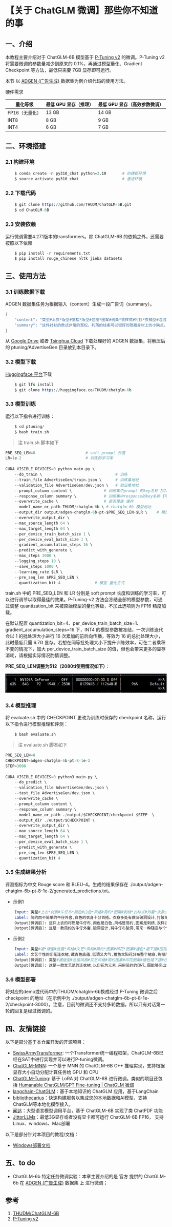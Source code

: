 # 【关于 ChatGLM 微调】那些你不知道的事

## 一、介绍

本教程主要介绍对于 ChatGLM-6B 模型基于 [P-Tuning v2](https://github.com/THUDM/P-tuning-v2) 的微调。P-Tuning v2 将需要微调的参数量减少到原来的 0.1%，再通过模型量化、Gradient Checkpoint 等方法，最低只需要 7GB 显存即可运行。

本节 以 [ADGEN (广告生成)](https://aclanthology.org/D19-1321.pdf) 数据集为例介绍代码的使用方法。

硬件需求

| **量化等级**   | **最低 GPU 显存**（推理） | **最低 GPU 显存**（高效参数微调） |
| -------------- | ------------------------- | --------------------------------- |
| FP16（无量化） | 13 GB                     | 14 GB                             |
| INT8           | 8 GB                     | 9 GB                             |
| INT4           | 6 GB                      | 7 GB                              |

## 二、环境搭建

### 2.1 构建环境

```s
    $ conda create -n py310_chat python=3.10       # 创建新环境
    $ source activate py310_chat                   # 激活环境
```

### 2.2 下载代码

```s
    $ git clone https://github.com/THUDM/ChatGLM-6B.git
    $ cd ChatGLM-6B
```

### 2.3 安装依赖

运行微调需要4.27.1版本的transformers。除 ChatGLM-6B 的依赖之外，还需要按照以下依赖

```s
    $ pip install -r requirements.txt
    $ pip install rouge_chinese nltk jieba datasets
```

## 三、使用方法

### 3.1 训练数据下载

ADGEN 数据集任务为根据输入（content）生成一段广告词（summary）。

```s
{
    "content": "类型#上衣*版型#宽松*版型#显瘦*图案#线条*衣样式#衬衫*衣袖型#泡泡袖*衣款式#抽绳",
    "summary": "这件衬衫的款式非常的宽松，利落的线条可以很好的隐藏身材上的小缺点，穿在身上有着很好的显瘦效果。领口装饰了一个可爱的抽绳，漂亮的绳结展现出了十足的个性，配合时尚的泡泡袖型，尽显女性甜美可爱的气息。"
}
```
从 [Google Drive](https://drive.google.com/file/d/13_vf0xRTQsyneRKdD1bZIr93vBGOczrk/view?usp=sharing) 或者 [Tsinghua Cloud](https://cloud.tsinghua.edu.cn/f/b3f119a008264b1cabd1/?dl=1) 下载处理好的 ADGEN 数据集，将解压后的 ptuning/AdvertiseGen 目录放到本目录下。

### 3.2 模型下载

[Huggingface 平台](https://huggingface.co/THUDM)下载

```s
    $ git lfs install
    $ git clone https://huggingface.co/THUDM/chatglm-6b
```

### 3.3 模型训练

运行以下指令进行训练：

```s
    $ cd ptuning/
    $ bash train.sh
```

> 注 train.sh 脚本如下
```s
PRE_SEQ_LEN=8                      # soft prompt 长度
LR=1e-2                            # 训练的学习率

CUDA_VISIBLE_DEVICES=0 python main.py \
    --do_train \                                # 训练
    --train_file AdvertiseGen/train.json \      # 训练集地址
    --validation_file AdvertiseGen/dev.json \   # 验证集地址
    --prompt_column content \              # 训练集中prompt 的key名称【可以理解为输入值的key】
    --response_column summary \            # 训练集中response的key名称【可以理解为生成值的key】
    --overwrite_cache \                    # 是否覆盖 缓存
    --model_name_or_path THUDM/chatglm-6b \ # chatglm-6b 模型地址
    --output_dir output/adgen-chatglm-6b-pt-$PRE_SEQ_LEN-$LR \    # 模型保存地址
    --overwrite_output_dir \
    --max_source_length 64 \                
    --max_target_length 64 \
    --per_device_train_batch_size 1 \
    --per_device_eval_batch_size 1 \
    --gradient_accumulation_steps 16 \
    --predict_with_generate \
    --max_steps 3000 \
    --logging_steps 10 \
    --save_steps 1000 \
    --learning_rate $LR \
    --pre_seq_len $PRE_SEQ_LEN \
    --quantization_bit 4               # 模型 量化方式
```

train.sh 中的 PRE_SEQ_LEN 和 LR 分别是 soft prompt 长度和训练的学习率，可以进行调节以取得最佳的效果。P-Tuning-v2 方法会冻结全部的模型参数，可通过调整 quantization_bit 来被原始模型的量化等级，不加此选项则为 FP16 精度加载。

在默认配置 quantization_bit=4、per_device_train_batch_size=1、gradient_accumulation_steps=16 下，INT4 的模型参数被冻结，一次训练迭代会以 1 的批处理大小进行 16 次累加的前后向传播，等效为 16 的总批处理大小，此时最低只需 6.7G 显存。若想在同等批处理大小下提升训练效率，可在二者乘积不变的情况下，加大 per_device_train_batch_size 的值，但也会带来更多的显存消耗，请根据实际情况酌情调整。

**PRE_SEQ_LEN调整为512（2080ti使用情况如下）**：

![](img/20230404221900.png)

### 3.4 模型推理

将 evaluate.sh 中的 CHECKPOINT 更改为训练时保存的 checkpoint 名称，运行以下指令进行模型推理和评测：

```s
    $ bash evaluate.sh
```

> 注 evaluate.sh 脚本如下
```s
PRE_SEQ_LEN=8
CHECKPOINT=adgen-chatglm-6b-pt-8-1e-2
STEP=3000

CUDA_VISIBLE_DEVICES=0 python3 main.py \
    --do_predict \
    --validation_file AdvertiseGen/dev.json \
    --test_file AdvertiseGen/dev.json \
    --overwrite_cache \
    --prompt_column content \
    --response_column summary \
    --model_name_or_path ./output/$CHECKPOINT/checkpoint-$STEP  \
    --output_dir ./output/$CHECKPOINT \
    --overwrite_output_dir \
    --max_source_length 64 \
    --max_target_length 64 \
    --per_device_eval_batch_size 1 \
    --predict_with_generate \
    --pre_seq_len $PRE_SEQ_LEN \
    --quantization_bit 4
```

### 3.5 生成结果分析

评测指标为中文 Rouge score 和 BLEU-4。生成的结果保存在 ./output/adgen-chatglm-6b-pt-8-1e-2/generated_predictions.txt。

- 示例1

```s
    Input: 类型#上衣*材质#牛仔布*颜色#白色*风格#简约*图案#刺绣*衣样式#外套*衣款式#破洞
    Label: 简约而不简单的牛仔外套,白色的衣身十分百搭。衣身多处有做旧破洞设计,打破单调乏味,增加一丝造型看点。衣身后背处有趣味刺绣装饰,丰富层次感,彰显别样时尚。
    Output[微调前]: 这件上衣的材质是牛仔布,颜色是白色,风格是简约,图案是刺绣,衣样式是外套,衣款式是破洞。
    Output[微调后]: 这是一款简约的牛仔外套,破洞设计,将牛仔布破洞,带来一种随意与个性。破洞的牛仔外套,展现出时尚气息,带来一种休闲感。同时,刺绣图案,让整件外套更加立体。
```

- 示例2

```s
    Input: 类型#裙*版型#显瘦*风格#文艺*风格#简约*图案#印花*图案#撞色*裙下摆#压褶*裙长#连衣裙*裙领型#圆领
    Label: 文艺个性的印花连衣裙,藏青色底蕴,低调又大气,撞色太阳花分布整个裙身,绚丽而美好,带来时尚减龄的气质。基础款的舒适圆领,简约不失大方,勾勒精致脸庞。领后是一粒包布扣固定,穿脱十分方便。前片立体的打褶设计,搭配后片压褶的做工,增添层次和空间感,显瘦又有型。
    Output[微调前]: 类型#裙版型#显瘦风格#文艺风格#简约图案#印花图案#撞色裙下摆#压褶裙长#连衣裙裙领型#圆领 1. 连衣裙:简约风格,裙长为膝盖以上,裙领型为圆领。2. 裙下摆:压褶设计,使裙摆呈现出流畅的褶皱效果。3. 裙领型:裙领型为圆领,使穿上连衣裙后更加有型。4. 版型:采用显瘦设计,让连衣裙看起来更加苗条。5. 风格:文艺风格,让连衣裙更加有内涵和品味。6. 图案:印花设计,在连衣裙上印有独特的图案。7. 撞色:采用撞色设计,让连衣裙在色彩上更加鲜明、富有层次感。
    Output[微调后]: 这是一款文艺范的连衣裙,以印花为元素,采用简约的印花,既能够突出文艺气质,又能够展现简约风。在印花的同时又有领子和裙摆的压褶设计,更加凸显文艺气质。简约而不会过于单调,搭配出街,穿着十分舒适。
```

### 3.6 模型部署

将对应的demo或代码中的THUDM/chatglm-6b换成经过 P-Tuning 微调之后 checkpoint 的地址（在示例中为 ./output/adgen-chatglm-6b-pt-8-1e-2/checkpoint-3000）。注意，目前的微调还不支持多轮数据，所以只有对话第一轮的回复是经过微调的。

## 四、友情链接

以下是部分基于本仓库开发的开源项目：

* [SwissArmyTransformer](https://github.com/THUDM/SwissArmyTransformer): 一个Transformer统一编程框架，ChatGLM-6B已经在SAT中进行实现并可以进行P-tuning微调。
* [ChatGLM-MNN](https://github.com/wangzhaode/ChatGLM-MNN): 一个基于 MNN 的 ChatGLM-6B C++ 推理实现，支持根据显存大小自动分配计算任务给 GPU 和 CPU
* [ChatGLM-Tuning](https://github.com/mymusise/ChatGLM-Tuning): 基于 LoRA 对 ChatGLM-6B 进行微调。类似的项目还包括 [Humanable ChatGLM/GPT Fine-tuning | ChatGLM 微调](https://github.com/hscspring/hcgf)
* [langchain-ChatGLM](https://github.com/imClumsyPanda/langchain-ChatGLM)：基于本地知识的 ChatGLM 应用，基于LangChain
* [bibliothecarius](https://github.com/coderabbit214/bibliothecarius)：快速构建服务以集成您的本地数据和AI模型，支持ChatGLM等本地化模型接入。
* [闻达](https://github.com/l15y/wenda)：大型语言模型调用平台，基于 ChatGLM-6B 实现了类 ChatPDF 功能
* [JittorLLMs](https://github.com/Jittor/JittorLLMs)：最低3G显存或者没有显卡都可运行 ChatGLM-6B FP16， 支持Linux、windows、Mac部署

以下是部分针对本项目的教程/文档：
* [Windows部署文档](https://github.com/ZhangErling/ChatGLM-6B/blob/main/deployment_windows.md)

## 五、to do

- ChatGLM-6b 特定任务微调实验：本章主要介绍的是 官方 提供的 ChatGLM-6b 在 [ADGEN (广告生成)](https://aclanthology.org/D19-1321.pdf) 数据集 上 进行微调；

## 参考

1. [THUDM/ChatGLM-6B](https://github.com/THUDM/ChatGLM-6B)
2. [P-Tuning v2](https://github.com/THUDM/P-tuning-v2) 
